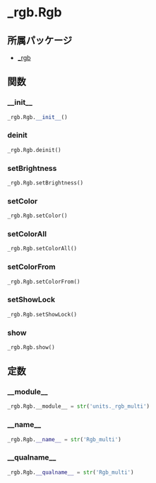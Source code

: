 # _rgb.Rgb

## 所属パッケージ
- [_rgb](../../module/_rgb)

## 関数

### \_\_init\_\_
```python
_rgb.Rgb.__init__()
```

### deinit
```python
_rgb.Rgb.deinit()
```

### setBrightness
```python
_rgb.Rgb.setBrightness()
```

### setColor
```python
_rgb.Rgb.setColor()
```

### setColorAll
```python
_rgb.Rgb.setColorAll()
```

### setColorFrom
```python
_rgb.Rgb.setColorFrom()
```

### setShowLock
```python
_rgb.Rgb.setShowLock()
```

### show
```python
_rgb.Rgb.show()
```

## 定数

### \_\_module\_\_
```python
_rgb.Rgb.__module__ = str('units._rgb_multi')
```

### \_\_name\_\_
```python
_rgb.Rgb.__name__ = str('Rgb_multi')
```

### \_\_qualname\_\_
```python
_rgb.Rgb.__qualname__ = str('Rgb_multi')
```
